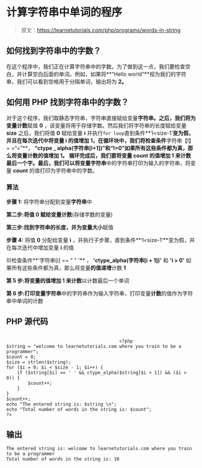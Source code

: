 # 计算字符串中单词的程序

> 原文：<https://learnetutorials.com/php/programs/words-in-string>

## 如何找到字符串中的字数？

在这个程序中，我们正在计算字符串中的字数。为了做到这一点，我们要检查空白，并计算空白后面的单词。例如，如果将**“Hello world”**视为我们的字符串，我们可以看到空格用于分隔单词，输出将为 **2。**

## 如何用 PHP 找到字符串中的字数？

对于这个程序，我们取静态字符串，字符串直接赋给变量**字符串。**之后，我们将为变量**计数**赋值 **0** ，该变量将用于存储字数。然后我们将字符串的长度赋给变量 **size** 之后，我们将值 **0** 赋给变量 **i** 并执行`for loop`直到条件**‘I<size-1’**变为假，并且在每次迭代中将变量 **i** 的值增加 1，在循环块中，我们将检查条件**字符串【I】= =“=”**， **“ctype _ alpha(字符串[I+1])”**和**“I>0”**如果所有这些条件都为真，那么将变量计数的值增加 **1。** 循环完成后，我们要将变量 **count** 的值增加 **1** 来计数最后一个字。最后，我们可以将变量**字符串**中的字符串打印为输入的字符串，将变量 **count** 的值打印为字符串中的字数。

### 算法

**步骤 1:** 将字符串分配到变量**字符串**中

**第二步:**将值 **0** 赋给变量**计数**(存储字数的变量)

**第三步:**找到字符串的长度，并为变量**大小**赋值

**步骤 4:** 将值 **0** 分配给变量 **i** ，并执行子步骤，直到条件**‘I<size-1’**变为假，并在每次迭代中增加变量 **i** 的值

(I)检查条件**'字符串[i] == " " '** ， **'ctype_alpha(字符串[i + 1])'** 和 **'i > 0'** 如果所有这些条件都为真，那么将变量**的值递增**计数 **1**

**第 5 步:**将变量**的值增加 **1** 来计数**以计数最后一个单词

**第 6 步:**打印变量**字符串**中的字符串作为输入字符串，打印变量**计数**的值作为字符串中单词的计数

## PHP 源代码

```

                                          <?php
$string = "welcome to learnetutorials.com where you train to be a programmer";
$count = 0;
$size = strlen($string);
for ($i = 0; $i < $size - 1; $i++) {
    if ($string[$i] == ' ' && ctype_alpha($string[$i + 1]) && ($i > 0)) {
        $count++;
    }
}
$count++;
echo "The entered string is: $string \n";
echo "Total number of words in the string is: $count";
?>

```

## 输出

```
The entered string is: welcome to learnetutorials.com where you train to be a programmer
Total number of words in the string is: 10
```